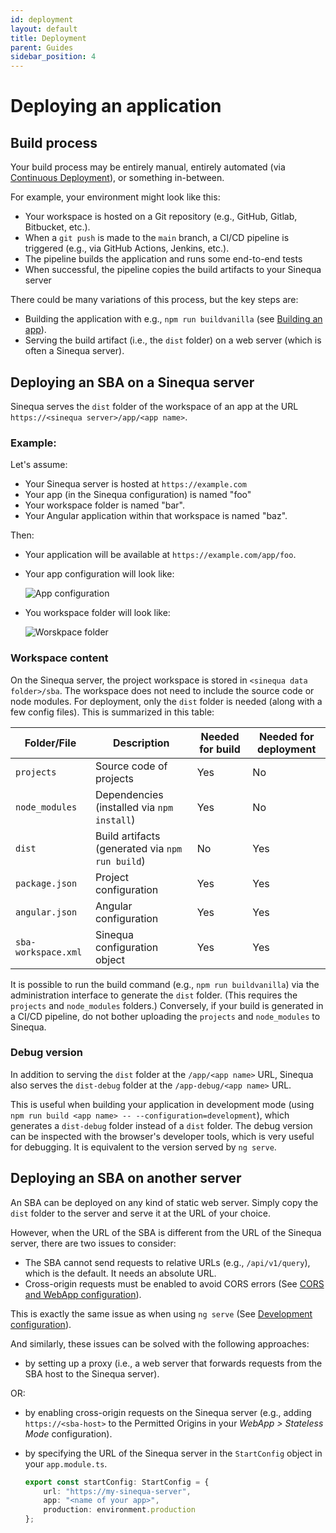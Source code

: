 ```yaml
---
id: deployment
layout: default
title: Deployment
parent: Guides
sidebar_position: 4
---
```


# Deploying an application

## Build process

Your build process may be entirely manual, entirely automated (via [Continuous Deployment](https://en.wikipedia.org/wiki/Continuous_deployment)), or something in-between.

For example, your environment might look like this:

- Your workspace is hosted on a Git repository (e.g., GitHub, Gitlab, Bitbucket, etc.).
- When a `git push` is made to the `main` branch, a CI/CD pipeline is triggered (e.g., via GitHub Actions, Jenkins, etc.).
- The pipeline builds the application and runs some end-to-end tests
- When successful, the pipeline copies the build artifacts to your Sinequa server

There could be many variations of this process, but the key steps are:

- Building the application with e.g., `npm run buildvanilla` (see [Building an app](3-development.md#building-an-app)).
- Serving the build artifact (i.e., the `dist` folder) on a web server (which is often a Sinequa server).

## Deploying an SBA on a Sinequa server

Sinequa serves the `dist` folder of the workspace of an app at the URL `https://<sinequa server>/app/<app name>`.

### Example:

Let's assume:

- Your Sinequa server is hosted at `https://example.com`
- Your app (in the Sinequa configuration) is named "foo"
- Your workspace folder is named "bar".
- Your Angular application within that workspace is named "baz".

Then:

- Your application will be available at `https://example.com/app/foo`.
- Your app configuration will look like:

  ![App configuration](/assets/guides/app-deployment.png)

- You workspace folder will look like:

  ![Worskpace folder](/assets/guides/workspace-folder.png)

### Workspace content

On the Sinequa server, the project workspace is stored in `<sinequa data folder>/sba`. The workspace does not need to include the source code or node modules. For deployment, only the `dist` folder is needed (along with a few config files). This is summarized in this table:

| Folder/File         | Description                                     | Needed for build | Needed for deployment |
|---------------------|-------------------------------------------------|------------------|-----------------------|
| `projects`          | Source code of projects                         | Yes              | No                    |
| `node_modules`      | Dependencies (installed via `npm install`)      | Yes              | No                    |
| `dist`              | Build artifacts (generated via `npm run build`) | No               | Yes                   |
| `package.json`      | Project configuration                           | Yes              | Yes                   |
| `angular.json`      | Angular configuration                           | Yes              | Yes                   |
| `sba-workspace.xml` | Sinequa configuration object                    | Yes              | Yes                   |

It is possible to run the build command (e.g., `npm run buildvanilla`) via the administration interface to generate the `dist` folder. (This requires the `projects` and `node_modules` folders.) Conversely, if your build is generated in a CI/CD pipeline, do not bother uploading the `projects` and `node_modules` to Sinequa.

### Debug version

In addition to serving the `dist` folder at the `/app/<app name>` URL, Sinequa also serves the `dist-debug` folder at the `/app-debug/<app name>` URL.

This is useful when building your application in development mode (using `npm run build <app name> -- --configuration=development`), which generates a `dist-debug` folder instead of a `dist` folder. The debug version can be inspected with the browser's developer tools, which is very useful for debugging. It is equivalent to the version served by `ng serve`.

## Deploying an SBA on another server

An SBA can be deployed on any kind of static web server. Simply copy the `dist` folder to the server and serve it at the URL of your choice.

However, when the URL of the SBA is different from the URL of the Sinequa server, there are two issues to consider:

- The SBA cannot send requests to relative URLs (e.g., `/api/v1/query`), which is the default. It needs an absolute URL.
- Cross-origin requests must be enabled to avoid CORS errors (See [CORS and WebApp configuration](2-server-config.md#cors-and-webapp-configuration)).

This is exactly the same issue as when using `ng serve` (See [Development configuration](3-development.md#development-configuration)).

And similarly, these issues can be solved with the following approaches:

- by setting up a proxy (i.e., a web server that forwards requests from the SBA host to the Sinequa server).

OR:

- by enabling cross-origin requests on the Sinequa server (e.g., adding `https://<sba-host>` to the Permitted Origins in your *WebApp > Stateless Mode* configuration).
- by specifying the URL of the Sinequa server in the `StartConfig` object in your `app.module.ts`.

  ```ts
  export const startConfig: StartConfig = {
      url: "https://my-sinequa-server",
      app: "<name of your app>",
      production: environment.production
  };
  ```
